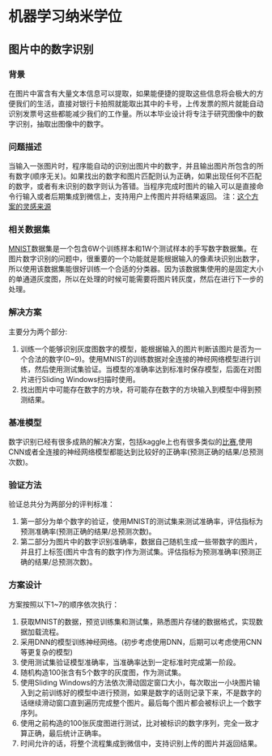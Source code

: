 ﻿# 机器学习纳米学位
## 图片中的数字识别
### 背景
在图片中富含有大量文本信息可以提取，如果能便捷的提取这些信息将会极大的方便我们的生活，直接对银行卡拍照就能取出其中的卡号，上传发票的照片就能自动识别发票号这些都能减少我们的工作量。所以本毕业设计将专注于研究图像中的数字识别，抽取出图像中的数字。
### 问题描述
当输入一张图片时，程序能自动的识别出图片中的数字，并且输出图片所包含的所有数字(顺序无关)。如果找出的数字和图片匹配则认为正确，如果出现任何不匹配的数字，或者有未识别的数字则认为答错。当程序完成时图片的输入可以是直接命令行输入或者后期集成到微信上，支持用户上传图片并将结果返回。
注：[这个方案的灵感来源](https://github.com/ypwhs/wechat_digit_recognition)
### 相关数据集
[MNIST](http://yann.lecun.com/exdb/mnist/)数据集是一个包含6W个训练样本和1W个测试样本的手写数字数据集。在图片数字识别的问题中，很重要的一个功能就是能根据输入的像素块识别出数字，所以使用该数据集能很好训练一个合适的分类器。因为该数据集使用的是固定大小的单通道灰度图，所以在处理的时候可能需要将图片转灰度，然后在进行下一步的处理。
### 解决方案
主要分为两个部分:
1. 训练一个能够识别灰度图数字的模型，能根据输入的图片判断该图片是否为一个合法的数字(0~9)。使用MNIST的训练数据对全连接的神经网络模型进行训练，然后使用测试集验证。当模型的准确率达到标准时保存模型，后面在对图片进行Sliding Windows扫描时使用。
2. 找出图片中可能存在数字的方块，将可能存在数字的方块输入到模型中得到预测结果。
### 基准模型
数字识别已经有很多成熟的解决方案，包括kaggle上也有很多类似的[比赛](https://github.com/nd009/capstone/blob/master/capstone_proposal_template.md),使用CNN或者全连接的神经网络模型都能达到比较好的正确率(预测正确的结果/总预测次数)。
### 验证方法
验证总共分为两部分的评判标准：
1. 第一部分为单个数字的验证，使用MNIST的测试集来测试准确率，评估指标为预测准确率(预测正确的结果/总预测次数)。
2. 第二部分为图片中的数字识别准确率，数据自己随机生成一些带数字的图片，并且打上标签(图片中含有的数字)作为测试集。评估指标为预测准确率(预测正确的结果/总预测次数)。
### 方案设计
方案按照以下1~7的顺序依次执行：
1. 获取MNIST的数据，预览训练集和测试集，熟悉图片存储的数据格式，实现数据加载流程。
2. 采用DNN的模型训练神经网络。(初步考虑使用DNN，后期可以考虑使用CNN等更复杂的模型)
3. 使用测试集验证模型准确率，当准确率达到一定标准时完成第一阶段。
4. 随机构造100张含有5个数字的灰度图，作为测试集。
5. 使用Sliding Windows的方法依次滑动固定窗口大小，每次取出一小块图片输入到之前训练好的模型中进行预测，如果是数字的话则记录下来，不是数字的话继续滑动窗口直到遍历完成整个图片。最后每个图片都会被标识上一个数字序列。
6. 使用之前构造的100张灰度图进行测试，比对被标识的数字序列，完全一致才算正确，最后统计正确率。
7. 时间允许的话，将整个流程集成到微信中，支持识别上传的图片并返回结果。

